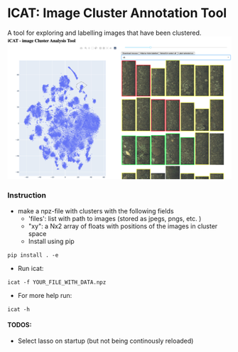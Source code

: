 # ICAT: Image Cluster Annotation Tool
A tool for exploring and labelling images that have been clustered.
<img src="res/icat.png">


### Instruction
- make a npz-file with clusters with the following fields
  - 'files': list with path to images (stored as jpegs, pngs, etc. )
  - "xy": a Nx2 array of floats with positions of the images in cluster space
  - Install using pip
```
pip install . -e
```
- Run icat:
```
icat -f YOUR_FILE_WITH_DATA.npz
```

- For more help run:
```
icat -h
```

#### TODOS:
- Select lasso on startup (but not being continously reloaded)
